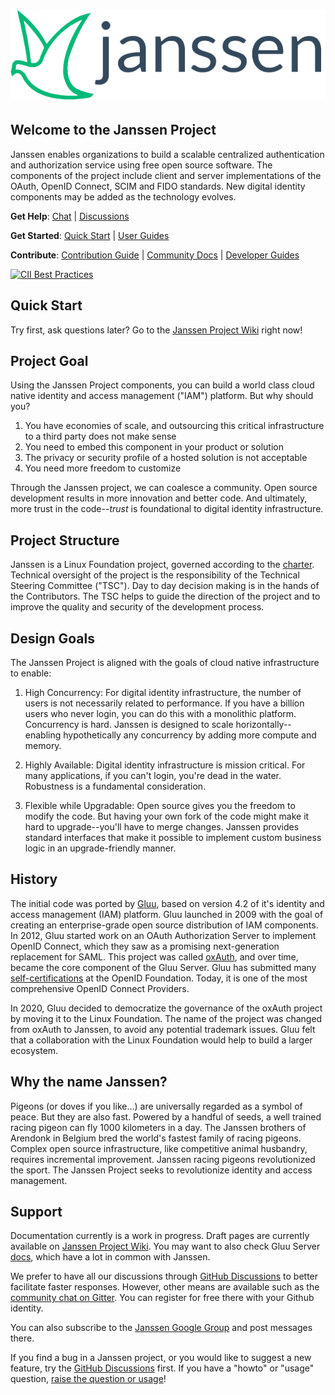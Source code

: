<h1 align="center"><img src="https://github.com/JanssenProject/jans/blob/eea33ea5c7740244b45f7bb1893167cd3fb93903/docs/logo/janssen_project_transparent_630px_182px.png" alt="Janssen Project - cloud native identity and access management platform"></h1>

## Welcome to the Janssen Project

Janssen enables organizations to build a scalable centralized authentication and authorization service using free open source software. The components of the project include client and server implementations of the OAuth, OpenID Connect, SCIM and FIDO standards. New digital identity components may be added as the technology evolves.

**Get Help**: [Chat](https://gitter.im/JanssenProject/Lobby) | [Discussions](https://github.com/JanssenProject/jans/discussions)

**Get Started**: [Quick Start](https://github.com/JanssenProject/jans/edit/docs-readme-updates/README.md#quick-start) | [User Guides](https://github.com/JanssenProject/jans/tree/main/docs/user)

**Contribute**: [Contribution Guide](https://github.com/JanssenProject/jans/blob/main/docs/CONTRIBUTING.md) | [Community Docs](https://github.com/JanssenProject/jans/tree/main/docs/community) | [Developer Guides](https://github.com/JanssenProject/jans/tree/main/docs/developer)

[![CII Best Practices](https://bestpractices.coreinfrastructure.org/projects/4353/badge)](https://bestpractices.coreinfrastructure.org/projects/4353)

## Quick Start

Try first, ask questions later? Go to the [Janssen Project Wiki](https://github.com/JanssenProject/jans/wiki/) right now!

## Project Goal

Using the Janssen Project components, you can build a world class cloud native identity and access management ("IAM") platform. But why should you?
1. You have economies of scale, and outsourcing this critical infrastructure to a third party does not make sense
1. You need to embed this component in your product or solution
1. The privacy or security profile of a hosted solution is not acceptable
1. You need more freedom to customize

Through the Janssen project, we can coalesce a community. Open source development results in more innovation and better code. And ultimately, more trust in the code--*trust* is foundational to digital identity infrastructure.

## Project Structure

Janssen is a Linux Foundation project, governed according to the [charter](./docs/community/charter.md). Technical oversight of the project is the responsibility of the Technical Steering Committee ("TSC"). Day to day decision making is in the hands of the Contributors. The TSC helps to guide the direction of the project and to improve the quality and security of the development process.

## Design Goals

The Janssen Project is aligned with the goals of cloud native infrastructure to enable:

1. High Concurrency: For digital identity infrastructure, the number of users is not necessarily related to performance. If you have a billion users who never login, you can do this with a monolithic platform. Concurrency is hard. Janssen is designed to scale horizontally--enabling hypothetically any concurrency by adding more compute and memory.

2. Highly Available: Digital identity infrastructure is mission critical. For many applications, if you can't login, you're dead in the water. Robustness is a fundamental consideration.

3. Flexible while Upgradable: Open source gives you the freedom to modify the code. But having your own fork of the code might make it hard to upgrade--you'll have to merge changes. Janssen provides standard interfaces that make it possible to implement custom business logic in an upgrade-friendly manner.

## History

The initial code was ported by [Gluu](https://gluu.org), based on version 4.2 of it's identity and access management (IAM) platform. Gluu launched in 2009 with the goal of creating an enterprise-grade open source distribution of IAM components. In 2012, Gluu started work on an OAuth Authorization Server to implement OpenID Connect, which they saw as a promising next-generation replacement for SAML. This project was called [oxAuth](https://github.com/GluuFederation/oxauth), and over time, became the core component of the Gluu Server.  Gluu has submitted many [self-certifications](https://openid.net/certification/) at the OpenID Foundation. Today, it is  one of the most comprehensive OpenID Connect Providers.

In 2020, Gluu decided to democratize the governance of the oxAuth project by moving it to the Linux Foundation. The name of the project was changed from oxAuth to Janssen, to avoid any potential trademark issues. Gluu felt that a collaboration with the Linux Foundation would help to build a larger ecosystem.

## Why the name Janssen?

Pigeons (or doves if you like...) are universally regarded as a symbol of peace. But they are also fast. Powered by a handful of seeds, a well trained racing pigeon can fly 1000 kilometers in a day. The Janssen brothers of Arendonk in Belgium bred the world's fastest family of racing pigeons. Complex open source infrastructure, like competitive animal husbandry, requires incremental improvement. Janssen racing pigeons revolutionized the sport. The Janssen Project seeks to revolutionize identity and access management.

## Support

Documentation currently is a work in progress. Draft pages are currently available on [Janssen Project Wiki](https://github.com/JanssenProject/jans/wiki/). You may want to also check Gluu Server [docs](https://gluu.org/docs), which have a lot in common with Janssen.

We prefer to have all our discussions through [GitHub Discussions](https://github.com/JanssenProject/jans/discussion) to better facilitate faster responses. However, other means are available such as the [community chat on Gitter](https://gitter.im/JanssenProject/Lobby). You can register for free there with your Github identity.

You can also subscribe to the [Janssen Google Group](https://groups.google.com/u/2/g/janssen_project)
and post messages there.

If you find a bug in a Janssen project, or you would like to suggest a new feature, try the [GitHub Discussions](https://github.com/JanssenProject/jans/discussion) first. If you have a "howto" or "usage" question, [raise the question or usage](https://github.com/JanssenProject/jans/discussion)! 

